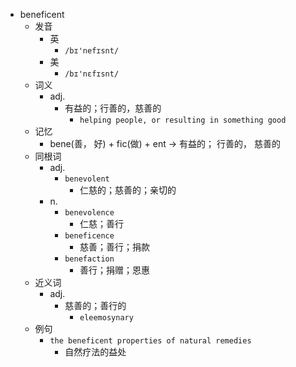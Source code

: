 - beneficent
  - 发音
    - 英
      - `/bɪ'nefɪsnt/`
    - 美
      - `/bɪ'nɛfɪsnt/`
  - 词义
    - adj.
      - 有益的；行善的，慈善的
        - `helping people, or resulting in something good`
  - 记忆
    - bene(善， 好) + fic(做) + ent → 有益的； 行善的， 慈善的
  - 同根词
    - adj.
      - `benevolent`
        - 仁慈的；慈善的；亲切的
    - n.
      - `benevolence`
        - 仁慈；善行
      - `beneficence`
        - 慈善；善行；捐款
      - `benefaction`
        - 善行；捐赠；恩惠
  - 近义词
    - adj.
      - 慈善的；善行的
        - `eleemosynary`
  - 例句
    - `the beneficent properties of natural remedies`
      - 自然疗法的益处

